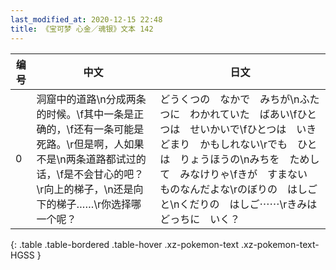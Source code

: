 ```yaml
---
last_modified_at: 2020-12-15 22:48
title: 《宝可梦 心金／魂银》文本 142
---
```

| 编号 | 中文 | 日文 |
| ---- | ---- | ---- |
| 0 | 洞窟中的道路\n分成两条的时候。\f其中一条是正确的，\f还有一条可能是死路。\r但是啊，人如果不是\n两条道路都试过的话，\f是不会甘心的吧？\r向上的梯子，\n还是向下的梯子……\r你选择哪一个呢？ | どうくつの　なかで　みちが\nふたつに　わかれていた　ばあい\fひとつは　せいかいで\fひとつは　いきどまり　かもしれない\rでも　ひとは　りょうほうの\nみちを　ためして　みなけりゃ\fきが　すまない　ものなんだよな\rのぼりの　はしごと\nくだりの　はしご⋯⋯\rきみは　どっちに　いく？ |
{: .table .table-bordered .table-hover .xz-pokemon-text .xz-pokemon-text-HGSS }